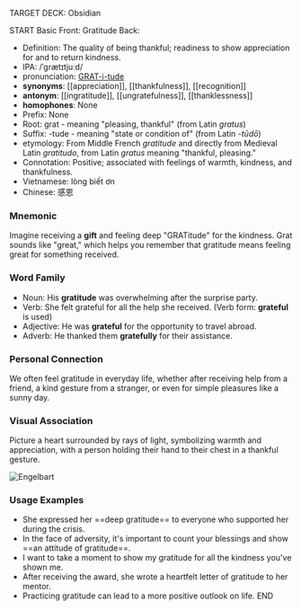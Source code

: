 TARGET DECK: Obsidian

START
Basic
Front:
Gratitude
Back: 
- Definition: The quality of being thankful; readiness to show appreciation for and to return kindness.
- IPA: /ˈɡrætɪtjuːd/
- pronunciation: [GRAT-i-tude](https://www.google.com/search?q=how+to+pronounce+gratitude)
- **synonyms**: [[appreciation]], [[thankfulness]], [[recognition]]
- **antonym**: [[ingratitude]], [[ungratefulness]], [[thanklessness]]
- **homophones**: None
- Prefix: None
- Root: grat - meaning "pleasing, thankful" (from Latin *gratus*)
- Suffix: -tude - meaning "state or condition of" (from Latin *-tūdō*)
- etymology: From Middle French *gratitude* and directly from Medieval Latin *gratitudo*, from Latin *gratus* meaning "thankful, pleasing."
- Connotation: Positive; associated with feelings of warmth, kindness, and thankfulness.
- Vietnamese: lòng biết ơn
- Chinese: 感恩

### Mnemonic

Imagine receiving a **gift** and feeling deep "GRATitude" for the kindness. Grat sounds like "great," which helps you remember that gratitude means feeling great for something received.

### Word Family

- Noun: His **gratitude** was overwhelming after the surprise party.
- Verb: She felt grateful for all the help she received. (Verb form: **grateful** is used)
- Adjective: He was **grateful** for the opportunity to travel abroad.
- Adverb: He thanked them **gratefully** for their assistance.

### Personal Connection

We often feel gratitude in everyday life, whether after receiving help from a friend, a kind gesture from a stranger, or even for simple pleasures like a sunny day.

### Visual Association

Picture a heart surrounded by rays of light, symbolizing warmth and appreciation, with a person holding their hand to their chest in a thankful gesture.

![Engelbart](https://history-computer.com/ModernComputer/Basis/images/Engelbart.jpg)

### Usage Examples

- She expressed her ==deep gratitude== to everyone who supported her during the crisis.
- In the face of adversity, it's important to count your blessings and show ==an attitude of gratitude==.
- I want to take a moment to show my gratitude for all the kindness you've shown me.
- After receiving the award, she wrote a heartfelt letter of gratitude to her mentor.
- Practicing gratitude can lead to a more positive outlook on life.
END